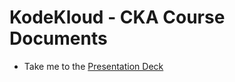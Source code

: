 # KodeKloud - CKA Course Documents
  - Take me to the [Presentation Deck](https://kodekloud.com/topic/attachments/)


